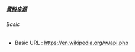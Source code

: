 ##### [資料來源](https://ithelp.ithome.com.tw/articles/10196319)

###### Basic
- Basic URL : https://en.wikipedia.org/w/api.php
